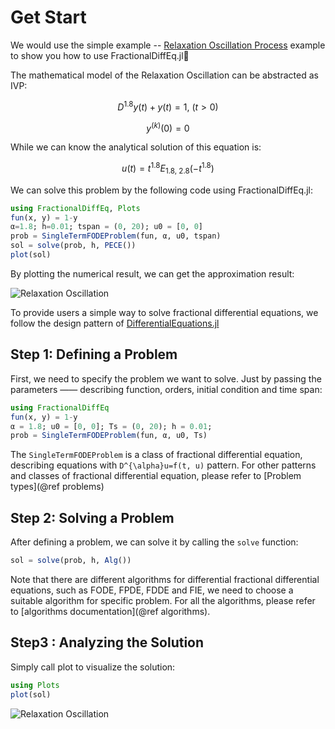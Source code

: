 # Get Start

We would use the simple example -- [Relaxation Oscillation Process](https://encyclopediaofmath.org/wiki/Relaxation_oscillation) example to show you how to use FractionalDiffEq.jl🙂

The mathematical model of the Relaxation Oscillation can be abstracted as IVP:

```math
D^{1.8}y(t)+y(t)=1,\ (t>0)
```

```math
y^{(k)}(0)=0
```

While we can know the analytical solution of this equation is:

```math
u(t)=t^{1.8}E_{1.8,\ 2.8}(-t^{1.8})
```

We can solve this problem by the following code using FractionalDiffEq.jl:

```julia
using FractionalDiffEq, Plots
fun(x, y) = 1-y
α=1.8; h=0.01; tspan = (0, 20); u0 = [0, 0]
prob = SingleTermFODEProblem(fun, α, u0, tspan)
sol = solve(prob, h, PECE())
plot(sol)
```

By plotting the numerical result, we can get the approximation result:

![Relaxation Oscillation](./assets/example.png)

To provide users a simple way to solve fractional differential equations, we follow the design pattern of [DifferentialEquations.jl](https://github.com/SciML/DifferentialEquations.jl)

## Step 1: Defining a Problem

First, we need to specify the problem we want to solve. Just by passing the parameters —— describing function, orders, initial condition and time span:

```julia
using FractionalDiffEq
fun(x, y) = 1-y
α = 1.8; u0 = [0, 0]; Ts = (0, 20); h = 0.01;
prob = SingleTermFODEProblem(fun, α, u0, Ts)
```

The ```SingleTermFODEProblem``` is a class of fractional differential equation, describing equations with ``D^{\alpha}u=f(t, u)`` pattern. For other patterns and classes of fractional differential equation, please refer to [Problem types](@ref problems)

## Step 2: Solving a Problem

After defining a problem, we can solve it by calling the ```solve``` function:

```julia
sol = solve(prob, h, Alg())
```

Note that there are different algorithms for differential fractional differential equations, such as FODE, FPDE, FDDE and FIE, we need to choose a suitable algorithm for specific problem. For all the algorithms, please refer to [algorithms documentation](@ref algorithms).

## Step3 : Analyzing the Solution

Simply call plot to visualize the solution:

```julia
using Plots
plot(sol)
```

![Relaxation Oscillation](./assets/example.png)